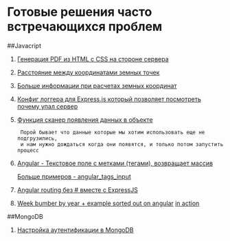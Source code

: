 Готовые решения часто встречающихся проблем
================================

##Javacript
1. [Генерация PDF из HTML с CSS на стороне сервера](https://github.com/ClockwiseSoftware/solutions-for-common-tasks/blob/master/javascript/HTML_CSS_2_PDF.js)

2. [Расстояние между координатами земных точек](https://github.com/ClockwiseSoftware/solutions-for-common-tasks/blob/master/javascript/distance_between_earth_coordinates.js)

3. [Больше информации при расчетах земных координат](http://www.movable-type.co.uk/scripts/latlong.html)


4. [Конфиг логгера для Express.js который позволяет посмотреть почему упал сервер](https://github.com/ClockwiseSoftware/solutions-for-common-tasks/blob/master/javascript/logger_for_express_when_he_crash.js)

5. [Функция сканер появления данных в объекте](https://github.com/ClockwiseSoftware/solutions-for-common-tasks/blob/master/javascript/wait_data_to_resolve.js)

        Порой бывает что данные которые мы хотим использовать еще не подгрузились,
        и нам нужно дождаться когда они появятся, и только потом запустить процесс

6. [Angular -  Текстовое поле с метками (тегами), возвращает массив ](https://github.com/ClockwiseSoftware/solutions-for-common-tasks/blob/master/javascript/angular_tags_input.js)

    [Больше примеров - angular_tags_input](http://mbenford.github.io/ngTagsInput/demos)

7. [Angular routing без # вместе с ExpressJS](https://github.com/ClockwiseSoftware/solutions-for-common-tasks/blob/master/javascript/angular_without_hash_with_expressjs.js)

8. [Week bumber by year + example sorted out on angular](https://github.com/ClockwiseSoftware/solutions-for-common-tasks/blob/master/javascript/weeksInYear.js) [in action](http://jsfiddle.net/Hp4W7/2008/)


##MongoDB
1. [Настройка аутентификации в MongoDB](https://github.com/ClockwiseSoftware/solutions-for-common-tasks/blob/master/mongodb/set_permissions.md)
